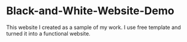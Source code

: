 # Black-and-White-Website-Demo

This website I created as a sample of my work. I use free template and turned it into a functional website.

